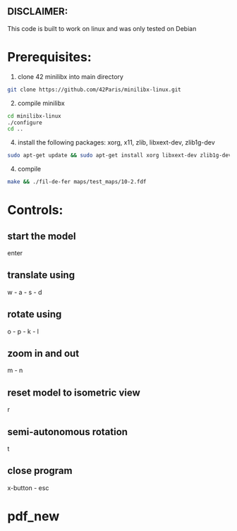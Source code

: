 ## DISCLAIMER:
This code is built to work on linux and was only tested on Debian

# Prerequisites:

1.  clone 42 minilibx into main directory
```sh
git clone https://github.com/42Paris/minilibx-linux.git 
 ```
2.  compile minilibx
```sh
cd minilibx-linux
./configure
cd ..
```
4.  install the following packages: xorg, x11, zlib, libxext-dev, zlib1g-dev
```sh
sudo apt-get update && sudo apt-get install xorg libxext-dev zlib1g-dev libbsd-dev
```
4.  compile
```sh
make && ./fil-de-fer maps/test_maps/10-2.fdf
```
# Controls:
## start the model
  enter
## translate using 
  w - a - s - d
## rotate using                    
  o - p - k - l
## zoom in and out                     
  m - n
## reset model to isometric view         
  r
## semi-autonomous rotation              
  t
## close program           
  x-button - esc

# pdf_new
